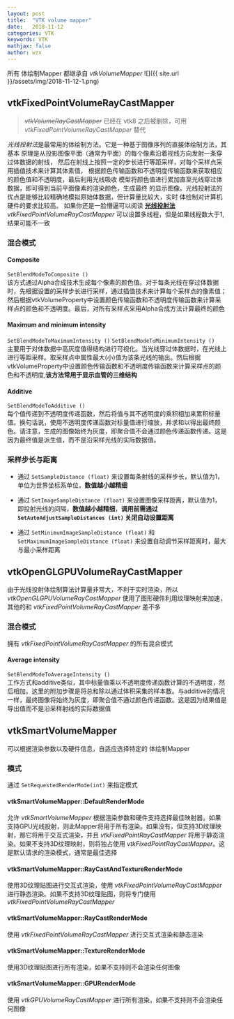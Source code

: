 ```yaml
---
layout: post
title:  "VTK volume mapper"
date:   2018-11-12
categories: VTK
keywords: VTK
mathjax: false
author: wzx
---
```


所有 体绘制Mapper 都继承自 *vtkVolumeMapper*
![]({{ site.url }}/assets/img/2018-11-12-1.png)





## vtkFixedPointVolumeRayCastMapper
> ~~*vtkVolumeRayCastMapper*~~ 已经在 vtk8 之后被删除，可用 *vtkFixedPointVolumeRayCastMapper* 替代

*光线投射法*是最常用的体绘制方法。它是一种基于图像序列的直接体绘制方法，其基本
原理是从投影图像平面（通常为平面）的每个像素沿着视线方向发射一条穿过体数据的射线，
然后在射线上按照一定的步长进行等距采样，对每个采样点采用插值技术来计算其体素值，
根据颜色传输函数和不透明度传输函数来获取相应的颜色值和不透明度，最后利用光线吸收
模型将颜色值进行累加直至光线穿过体数据，即可得到当前平面像素的渲染颜色，生成最终
的显示图像。光线投射法的优点是能够比较精确地模拟原始体数据，但计算量比较大，实时
体绘制对计算机硬件的要求比较高。  如果你还是一脸懵逼可以阅读 **[光线投射法](https://blog.csdn.net/liu_lin_xm/article/details/4850609)**  
*vtkFixedPointVolumeRayCastMapper* 可以设置多线程，但是如果线程数大于1, 结果可能不一致
### 混合模式
#### Composite
`SetBlendModeToComposite ()`  
该方式通过Alpha合成技术生成每个像素的颜色值。对于每条光线在穿过体数据时，先根据设置的采样步长进行采样，通过插值技术来计算每个采样点的像素值；然后根据vtkVolumeProperty中设置颜色传输函数和不透明度传输函数来计算采样点的颜色和不透明度。最后，对所有采样点采用Alpha合成方法计算最终的颜色
#### Maximum and minimum intensity
`SetBlendModeToMaximumIntensity ()` `SetBlendModeToMinimumIntensity ()`  
主要用于对体数据中高灰度值得结构进行可视化。当光线穿过体数据时，在光线上进行等距采样。取采样点中属性最大(小)值为该条光线的输出。然后根据vtkVolumeProperty中设置颜色传输函数和不透明度传输函数来计算采样点的颜色和不透明度,**该方法常用于显示血管的三维结构**
#### Additive
`SetBlendModeToAdditive ()`  
每个值传递到不透明度传递函数，然后将值与其不透明度的乘积相加来累积标量值。换句话说，使用不透明度传递函数对标量值进行缩放，并求和以得出最终颜色。请注意，生成的图像始终为灰度，即聚合值不会通过颜色传递函数传递。这是因为最终值是派生值，而不是沿采样光线的实际数据值。

### 采样步长与距离
- 通过 `SetSampleDistance (float)` 来设置每条射线的采样步长，默认值为1，单位为世界坐标系单位，**数值越小越精细**

- 通过 `SetImageSampleDistance (float)` 来设置图像采样距离，默认值为1，即投射光线的间隔，**数值越小越精细**，**调用前需通过`SetAutoAdjustSampleDistances (int)` 关闭自动设置距离**

- 通过 `SetMinimumImageSampleDistance (float)` 和 `SetMaximumImageSampleDistance (float)` 来设置自动调节采样距离时，最大与最小采样距离

## vtkOpenGLGPUVolumeRayCastMapper
由于光线投射体绘制算法计算量非常大，不利于实时渲染，所以 *vtkOpenGLGPUVolumeRayCastMapper* 使用了图形硬件利用纹理映射来加速，其他的和 *vtkFixedPointVolumeRayCastMapper* 差不多

### 混合模式
拥有 *vtkFixedPointVolumeRayCastMapper* 的所有混合模式

#### Average intensity
`SetBlendModeToAverageIntensity ()`  
工作方式和additive类似，其中标量值乘以不透明度传递函数计算的不透明度，然后相加。这里的附加步骤是将总和除以通过体积采集的样本数。与additive的情况一样，最终图像将始终为灰度，即聚合值不通过颜色传递函数。这是因为结果值是导出值而不是沿采样射线的实际数据值

## vtkSmartVolumeMapper
可以根据渲染参数以及硬件信息，自适应选择特定的 体绘制Mapper

### 模式
通过 `SetRequestedRenderMode(int)` 来指定模式

#### vtkSmartVolumeMapper::DefaultRenderMode
允许 *vtkSmartVolumeMapper* 根据渲染参数和硬件支持选择最佳映射器。如果支持GPU光线投射，则此Mapper将用于所有渲染。如果没有，但支持3D纹理映射，那它将用于交互式渲染，并且 *vtkFixedPointRayCastMapper* 将用于静态渲染。如果不支持3D纹理映射，则将独占使用 *vtkFixedPointRayCastMapper*。这是默认请求的渲染模式，通常是最佳选择

#### vtkSmartVolumeMapper::RayCastAndTextureRenderMode
使用3D纹理贴图进行交互式渲染，使用 *vtkFixedPointVolumeRayCastMapper* 进行静态渲染。如果不支持3D纹理贴图，则将专门使用 *vtkFixedPointVolumeRayCastMapper*

#### vtkSmartVolumeMapper::RayCastRenderMode
使用 *vtkFixedPointVolumeRayCastMapper* 进行交互式渲染和静态渲染

#### vtkSmartVolumeMapper::TextureRenderMode
使用3D纹理贴图进行所有渲染，如果不支持则不会渲染任何图像

#### vtkSmartVolumeMapper::GPURenderMode
使用 *vtkGPUVolumeRayCastMapper* 进行所有渲染，如果不支持则不会渲染任何图像

